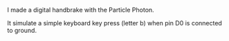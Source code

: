I made a digital handbrake with the Particle Photon.

It simulate a simple keyboard key press  (letter b) when pin D0 is connected to ground.

